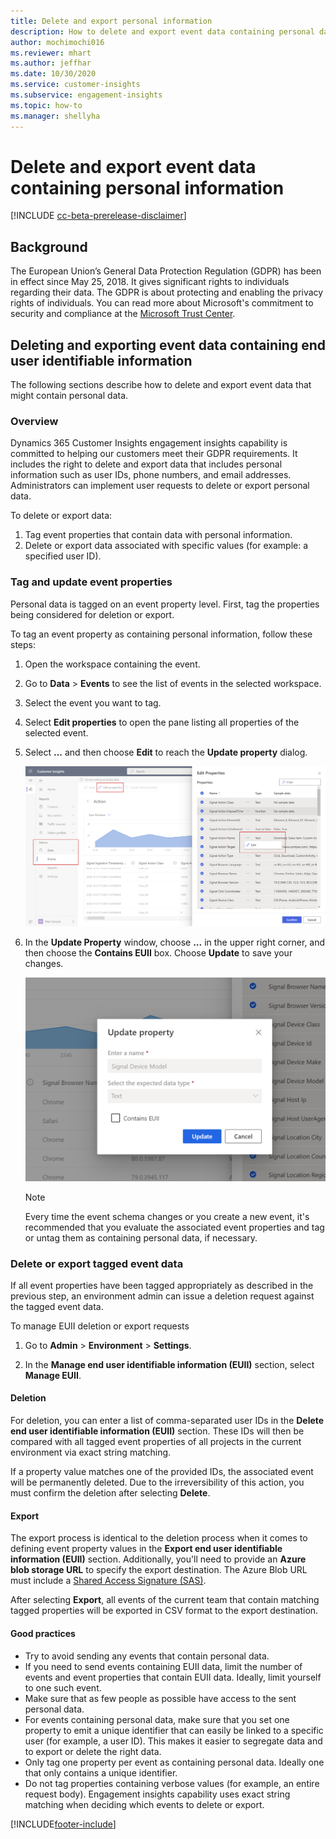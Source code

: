 ```yaml
---
title: Delete and export personal information  
description: How to delete and export event data containing personal data.
author: mochimochi016
ms.reviewer: mhart
ms.author: jeffhar
ms.date: 10/30/2020
ms.service: customer-insights
ms.subservice: engagement-insights 
ms.topic: how-to
ms.manager: shellyha
---
```


# Delete and export event data containing personal information

[!INCLUDE [cc-beta-prerelease-disclaimer](includes/cc-beta-prerelease-disclaimer.md)]

## Background

The European Union’s General Data Protection Regulation (GDPR) has been in effect since May 25, 2018. It gives significant rights to individuals regarding their data. The GDPR is about protecting and enabling the privacy rights of individuals. You can read more about Microsoft's commitment to security and compliance at the [Microsoft Trust Center](https://www.microsoft.com/trust-center).

## Deleting and exporting event data containing end user identifiable information

The following sections describe how to delete and export event data that might contain personal data.

### Overview

Dynamics 365 Customer Insights engagement insights capability is committed to helping our customers meet their GDPR requirements. It includes the right to delete and export data that includes personal information such as user IDs, phone numbers, and email addresses. Administrators can implement user requests to delete or export personal data.

To delete or export data:

1. Tag event properties that contain data with personal information.
2. Delete or export data associated with specific values (for example: a specified user ID).

### Tag and update event properties

Personal data is tagged on an event property level. First, tag the properties being considered for deletion or export.

To tag an event property as containing personal information, follow these steps:

1. Open the workspace containing the event.

1. Go to **Data** > **Events** to see the list of events in the selected workspace.
  
1. Select the event you want to tag.

1. Select **Edit properties** to open the pane listing all properties of the selected event.
     
1. Select **...** and then choose **Edit** to reach the **Update property** dialog.

   ![Edit event](media/edit-event.png "Edit event")

1. In the **Update Property** window, choose **...** in the upper right corner, and then choose the **Contains EUII** box. Choose **Update** to save your changes.

   ![Save your changes](media/update-property.png "Save your changes")

   > [!NOTE]
   > Every time the event schema changes or you create a new event, it's recommended that you evaluate the associated event properties and tag or untag them as containing personal data, if necessary.

### Delete or export tagged event data

If all event properties have been tagged appropriately as described in the previous step, an environment admin can issue a deletion request against the tagged event data.

To manage EUII deletion or export requests

1. Go to **Admin** > **Environment** > **Settings**.

1. In the **Manage end user identifiable information (EUII)** section, select **Manage EUII**.

#### Deletion

For deletion, you can enter a list of comma-separated user IDs in the **Delete end user identifiable information (EUII)** section. These IDs will then be compared with all tagged event properties of all projects in the current environment via exact string matching. 

If a property value matches one of the provided IDs, the associated event will be permanently deleted. Due to the irreversibility of this action, you must confirm the deletion after selecting **Delete**.

#### Export

The export process is identical to the deletion process when it comes to defining event property values in the **Export end user identifiable information (EUII)** section. Additionally, you'll need to provide an **Azure blob storage URL** to specify the export destination. The Azure Blob URL must include a [Shared Access Signature (SAS)](/azure/storage/common/storage-sas-overview).

After selecting **Export**, all events of the current team that contain matching tagged properties will be exported in CSV format to the export destination.

#### Good practices

* Try to avoid sending any events that contain personal data.
* If you need to send events containing EUII data, limit the number of events and event properties that contain EUII data. Ideally, limit yourself to one such event.
* Make sure that as few people as possible have access to the sent personal data.
* For events containing personal data, make sure that you set one property to emit a unique identifier that can easily be linked to a specific user (for example, a user ID). This makes it easier to segregate data and to export or delete the right data.
* Only tag one property per event as containing personal data. Ideally one that only contains a unique identifier.
* Do not tag properties containing verbose values (for example, an entire request body). Engagement insights capability uses exact string matching when deciding which events to delete or export.


[!INCLUDE[footer-include](../includes/footer-banner.md)]
